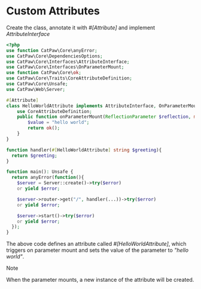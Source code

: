 # Custom Attributes

Create the class, annotate it with _#[Attribute]_ and implement _AttributeInterface_

```php
<?php
use function CatPaw\Core\anyError;
use CatPaw\Core\DependenciesOptions;
use CatPaw\Core\Interfaces\AttributeInterface;
use CatPaw\Core\Interfaces\OnParameterMount;
use function CatPaw\Core\ok;
use CatPaw\Core\Traits\CoreAttributeDefinition;
use CatPaw\Core\Unsafe;
use CatPaw\Web\Server;

#[Attribute]
class HelloWorldAttribute implements AttributeInterface, OnParameterMount {
    use CoreAttributeDefinition;
    public function onParameterMount(ReflectionParameter $reflection, mixed &$value, DependenciesOptions $options) : Unsafe {
        $value = "hello world";
        return ok();
    }
}

function handler(#[HelloWorldAttribute] string $greeting){
  return $greeting;
}

function main(): Unsafe {
  return anyError(function(){
    $server = Server::create()->try($error)
    or yield $error;

    $server->router->get("/", handler(...))->try($error)
    or yield $error;

    $server->start()->try($error)
    or yield $error;
  });
}
```

The above code defines an attribute called _#[HelloWorldAttribute]_, which triggers on parameter mount and sets the
value of the parameter to _"hello world"_.

> [!NOTE]
> When the parameter mounts, a new instance of the attribute will be created.
